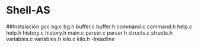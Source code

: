 # Shell-AS

##Instalación
gcc bg.c bg.h buffer.c buffer.h command.c command.h help.c help.h history.c history.h main.c parser.c parser.h structs.c structs.h variables.c variables.h kilo.c kilo.h -lreadline
